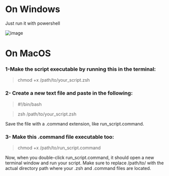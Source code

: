 # On Windows
Just run it with powershell

![image](https://github.com/KatayR/Adb-controller-for-Android-Developers/assets/106617809/c51075bf-2c13-419f-8649-921fbf94b0bf)


# On MacOS
### 1-Make the script executable by running this in the terminal:

  > chmod +x /path/to/your_script.zsh

### 2- Create a new text file and paste in the following:

  > #!/bin/bash

  > zsh /path/to/your_script.zsh

Save the file with a .command extension, like run_script.command.

### 3- Make this .command file executable too:
  > chmod +x /path/to/run_script.command

Now, when you double-click run_script.command, it should open a new terminal window and run your script. Make sure to replace /path/to/ with the actual directory path where your .zsh and .command files are located.

